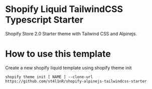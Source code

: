 # Shopify Liquid TailwindCSS Typescript Starter
Shopify Store 2.0 Starter theme with Tailwind CSS and Alpinejs.
# How to use this template
Create a new shopify liquid template using shopify theme init

```
shopify theme init [ NAME ] --clone-url https://github.com/st4l1nR/shopify-alpinejs-tailwindcss-starter

```